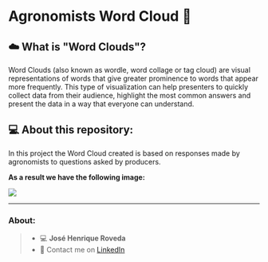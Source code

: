 # Agronomists Word Cloud 🌱

## ☁️ What is "Word Clouds"?

Word Clouds (also known as wordle, word collage or tag cloud) are visual representations of words that give greater prominence to words that appear more frequently. 
This type of visualization can help presenters to quickly collect data from their audience, highlight the most common answers and present the data in a way that everyone can understand.

## 💻 About this repository:

In this project the Word Cloud created is based on responses made by agronomists to questions asked by producers.

**As a result we have the following image:**

![](https://github.com/josehenriqueroveda/word-cloud/blob/master/answers_cloud.png)

---

### About:

> - 💻 **José Henrique Roveda**
> - 📨 Contact me on [LinkedIn](https://www.linkedin.com/in/jhroveda/)
